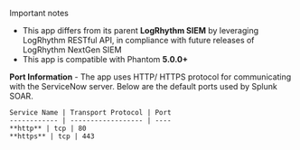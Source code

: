 [comment]: # "  Copyright (c) 2021 Splunk Inc."
[comment]: # ""
[comment]: # "  Licensed under the Apache License, Version 2.0 (the \"License\");"
[comment]: # "  you may not use this file except in compliance with the License."
[comment]: # "  You may obtain a copy of the License at"
[comment]: # ""
[comment]: # "      http://www.apache.org/licenses/LICENSE-2.0"
[comment]: # ""
[comment]: # "  Unless required by applicable law or agreed to in writing, software distributed under"
[comment]: # "  the License is distributed on an \"AS IS\" BASIS, WITHOUT WARRANTIES OR CONDITIONS OF ANY KIND,"
[comment]: # "  either express or implied. See the License for the specific language governing permissions"
[comment]: # "  and limitations under the License."
[comment]: # ""

Important notes

*   This app differs from its parent **LogRhythm SIEM** by leveraging LogRhythm RESTful API, in compliance with future releases of LogRhythm NextGen SIEM
*   This app is compatible with Phantom **5.0.0+**

**Port Information**
    - The app uses HTTP/ HTTPS protocol for communicating with the ServiceNow server. Below are the default ports used by Splunk SOAR.

    Service Name | Transport Protocol | Port
    ------------ | ------------------ | ----
    **http** | tcp | 80
    **https** | tcp | 443
